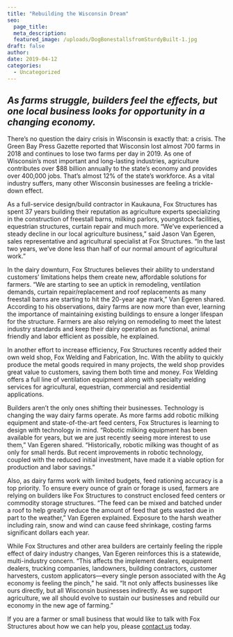 ```yaml
---
title: "Rebuilding the Wisconsin Dream"
seo:
  page_title:
  meta_description: 
  featured_image: /uploads/DogBonestallsfromSturdyBuilt-1.jpg
draft: false
author:
date: 2019-04-12
categories:
  - Uncategorized
---
```


## *As farms struggle, builders feel the effects, but one local business looks for opportunity in a changing economy.*

There’s no question the dairy crisis in Wisconsin is exactly that: a crisis. The Green Bay Press Gazette reported that Wisconsin lost almost 700 farms in 2018 and continues to lose two farms per day in 2019. As one of Wisconsin’s most important and long-lasting industries, agriculture contributes over $88 billion annually to the state’s economy and provides over 400,000 jobs. That’s almost 12% of the state’s workforce. As a vital industry suffers, many other Wisconsin businesses are feeling a trickle-down effect.

As a full-service design/build contractor in Kaukauna, Fox Structures has spent 37 years building their reputation as agriculture experts specializing in the construction of freestall barns, milking parlors, youngstock facilities, equestrian structures, curtain repair and much more. “We’ve experienced a steady decline in our local agriculture business,” said Jason Van Egeren, sales representative and agricultural specialist at Fox Structures. “In the last two years, we’ve done less than half of our normal amount of agricultural work.”

In the dairy downturn, Fox Structures believes their ability to understand customers’ limitations helps them create new, affordable solutions for farmers. “We are starting to see an uptick in remodeling, ventilation demands, curtain repair/replacement and roof replacements as many freestall barns are starting to hit the 20-year age mark,” Van Egeren shared. According to his observations, dairy farms are now more than ever, learning the importance of maintaining existing buildings to ensure a longer lifespan for the structure. Farmers are also relying on remodeling to meet the latest industry standards and keep their dairy operation as functional, animal friendly and labor efficient as possible, he explained.

In another effort to increase efficiency, Fox Structures recently added their own weld shop, Fox Welding and Fabrication, Inc. With the ability to quickly produce the metal goods required in many projects, the weld shop provides great value to customers, saving them both time and money. Fox Welding offers a full line of ventilation equipment along with specialty welding services for agricultural, equestrian, commercial and residential applications.

Builders aren’t the only ones shifting their businesses. Technology is changing the way dairy farms operate. As more farms add robotic milking equipment and state-of-the-art feed centers, Fox Structures is learning to design with technology in mind. “Robotic milking equipment has been available for years, but we are just recently seeing more interest to use them,” Van Egeren shared. “Historically, robotic milking was thought of as only for small herds. But recent improvements in robotic technology, coupled with the reduced initial investment, have made it a viable option for production and labor savings.”

Also, as dairy farms work with limited budgets, feed rationing accuracy is a top priority. To ensure every ounce of grain or forage is used, farmers are relying on builders like Fox Structures to construct enclosed feed centers or commodity storage structures. “The feed can be mixed and batched under a roof to help greatly reduce the amount of feed that gets wasted due in part to the weather,” Van Egeren explained. Exposure to the harsh weather including rain, snow and wind can cause feed shrinkage, costing farms significant dollars each year.

While Fox Structures and other area builders are certainly feeling the ripple effect of dairy industry changes, Van Egeren reinforces this is a statewide, multi-industry concern. “This affects the implement dealers, equipment dealers, trucking companies, landowners, building contractors, customer harvesters, custom applicators—every single person associated with the Ag economy is feeling the pinch,” he said. “It not only affects businesses like ours directly, but all Wisconsin businesses indirectly. As we support agriculture, we all should evolve to sustain our businesses and rebuild our economy in the new age of farming.”

If you are a farmer or small business that would like to talk with Fox Structures about how we can help you, please [contact us](/contact/) today.
